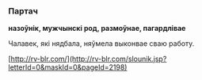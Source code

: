 ### Партач
**назоўнік, мужчынскі род, размоўнае, пагардлівае**

Чалавек, які нядбала, няўмела выконвае сваю работу.

<a rel="author">[http://rv-blr.com/](http://rv-blr.com/slounik.jsp?letterId=0&maskId=0&pageId=2198)</a>
